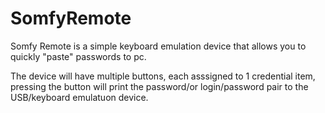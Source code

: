 # SomfyRemote

Somfy Remote is a simple keyboard emulation device that allows you to quickly "paste" passwords to pc.

The device will have multiple buttons, each asssigned to 1 credential item, pressing the button will print the password/or login/password pair to the USB/keyboard emulatuon device.
